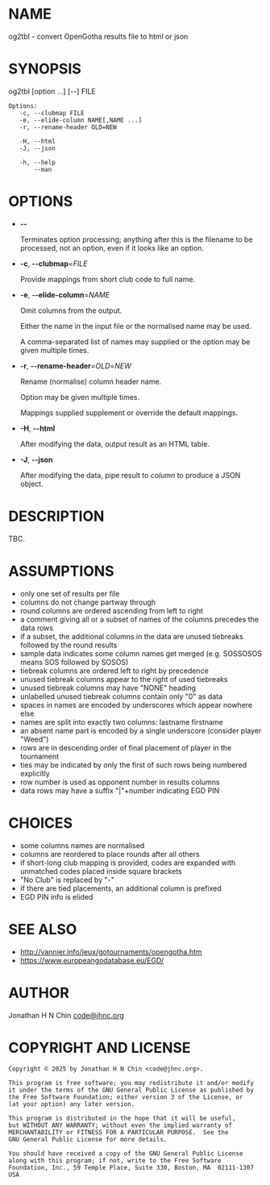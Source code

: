 # NAME

og2tbl - convert OpenGotha results file to html or json

# SYNOPSIS

og2tbl \[option ...\] \[--\] FILE

    Options:
       -c, --clubmap FILE
       -e, --elide-column NAME[,NAME ...]
       -r, --rename-header OLD=NEW

       -H, --html
       -J, --json

       -h, --help
           --man

# OPTIONS

- **--**

    Terminates option processing; anything after this is the filename
    to be processed, not an option, even if it looks like an option.

- **-c**, **--clubmap**=_FILE_

    Provide mappings from short club code to full name.

- **-e**, **--elide-column**=_NAME_

    Omit columns from the output.

    Either the name in the input file or the normalised name may be used.

    A comma-separated list of names may supplied or the option may be given multiple times.

- **-r**, **--rename-header**=_OLD_=_NEW_

    Rename (normalise) column header name.

    Option may be given multiple times.

    Mappings supplied supplement or override the default mappings.

- **-H**, **--html**

    After modifying the data, output result as an HTML table.

- **-J**, **--json**

    After modifying the data, pipe result to _column_ to produce a JSON object.

# DESCRIPTION

TBC.

# ASSUMPTIONS

- only one set of results per file
- columns do not change partway through
- round columns are ordered ascending from left to right
- a comment giving all or a subset of names of the columns precedes the data rows
- if a subset, the additional columns in the data are unused tiebreaks followed by the round results
- sample data indicates some column names get merged (e.g. SOSSOSOS means SOS followed by SOSOS)
- tiebreak columns are ordered left to right by precedence
- unused tiebreak columns appear to the right of used tiebreaks
- unused tiebreak columns may have "NONE" heading
- unlabelled unused tiebreak columns contain only "0" as data
- spaces in names are encoded by underscores which appear nowhere else
- names are split into exactly two columns: lastname firstname
- an absent name part is encoded by a single underscore (consider player "Weed")
- rows are in descending order of final placement of player in the tournament
- ties may be indicated by only the first of such rows being numbered explicitly
- row number is used as opponent number in results columns
- data rows may have a suffix "|"+number indicating EGD PIN

# CHOICES

- some columns names are normalised
- columns are reordered to place rounds after all others
- if short-long club mapping is provided, codes are expanded with unmatched codes placed inside square brackets
- "No Club" is replaced by "-"
- if there are tied placements, an additional column is prefixed
- EGD PIN info is elided

# SEE ALSO

- http://vannier.info/jeux/gotournaments/opengotha.htm
- https://www.europeangodatabase.eu/EGD/

# AUTHOR

Jonathan H N Chin <code@jhnc.org>

# COPYRIGHT AND LICENSE

    Copyright © 2025 by Jonathan H N Chin <code@jhnc.org>.

    This program is free software; you may redistribute it and/or modify
    it under the terms of the GNU General Public License as published by
    the Free Software Foundation; either version 3 of the License, or
    (at your option) any later version.

    This program is distributed in the hope that it will be useful,
    but WITHOUT ANY WARRANTY; without even the implied warranty of
    MERCHANTABILITY or FITNESS FOR A PARTICULAR PURPOSE.  See the
    GNU General Public License for more details.

    You should have received a copy of the GNU General Public License
    along with this program; if not, write to the Free Software
    Foundation, Inc., 59 Temple Place, Suite 330, Boston, MA  02111-1307  USA
